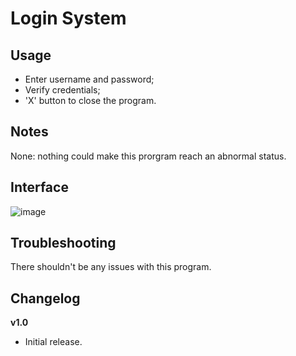 # Login System

## Usage
-  Enter username and password;
-  Verify credentials;
-  'X' button to close the program.

## Notes
None: nothing could make this prorgram reach an abnormal status.

## Interface
![image](https://github.com/user-attachments/assets/33485d82-bdec-4d40-8c17-f4df550f7773)

## Troubleshooting
There shouldn't be any issues with this program.

## Changelog
**v1.0**
-  Initial release.
